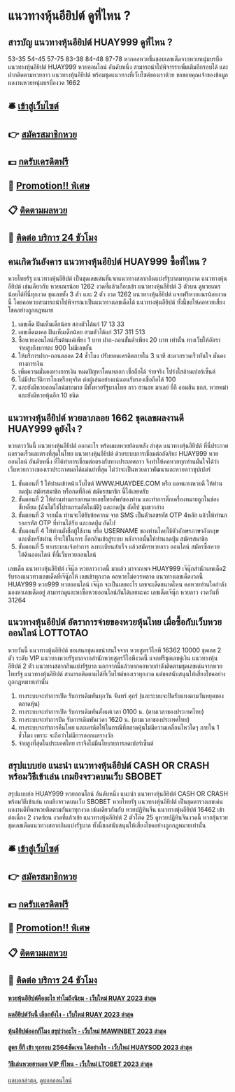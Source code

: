 # แนวทางหุ้นอียิปต์ ดูที่ไหน ?
## สารบัญ แนวทางหุ้นอียิปต์ HUAY999 ดูที่ไหน ?
53-35
54-45
57-75
83-38
84-48
87-78
หากคอหวยชื่นชอบเลขเด็ดจากหวยหนุ่มบรบือ แนวทางหุ้นอียิปต์ HUAY999 หวยออนไลน์ อันดับหนึ่ง สามารถนำไปพิจารราเพิ่มเติมอีกรอบได้ และฝากติดตามหวยลาว แนวทางหุ้นอียิปต์ พร้อมชุดแนวทางที่เว็บไซต์ของเราด้วย
ขอขอบคุณเจ้าของข้อมูล
ผลงานหวยหนุ่มบรบืองวด 1662


## 🛎 [เข้าสู่เว็บไซต์](https://bit.ly/3BG5bNw)
## 👉 [สมัครสมาชิกหวย](https://bit.ly/3BG5bNw)
## 💵 [กดรับเครดิตฟรี](https://bit.ly/3C3mvgS)
## 👑 [Promotion!! พิเศษ](https://bit.ly/3C3mvgS)
## 📋 [ติดตามผลหวย](https://bit.ly/3C3mvgS)
## 📱 [ติดต่อ บริการ 24 ชัวโมง](https://bit.ly/3C3mvgS)

## คนเกิดวันอังคาร แนวทางหุ้นอียิปต์ HUAY999 ซื้อที่ไหน ?
หวยไทยรัฐ แนวทางหุ้นอียิปต์ เป็นชุดเลขเด่นที่แจกแนวทางสลากกินแบ่งรัฐบาลมาทุกงวด แนวทางหุ้นอียิปต์ เช่นเดียวกับ หวยเณรน้อย 1262 งวดที่แล้วเกือบเข้า แนวทางหุ้นอียิปต์ 3 ตัวบน ดูหวยเณรน้อยได้ที่นี่ทุกงวด ชุดเลขทั้ง 3 ตัว และ 2 ตัว งวด 1262 แนวทางหุ้นอียิปต์ แจกฟรีหวยเณรน้อยงวดนี้ โดยคอหวยสามารถนำไปพิจารณาเป็นแนวทางเลขเด็ดได้ แนวทางหุ้นอียิปต์ ทั้งนี้ขอให้คอหวยเสี่ยงโชคอย่างถูกกฎหมาย
1. เลขเด็ด ฝันเห็นเด็กน้อย สองตัวได้แก่ 17 13 33
2. เลขเด็ดมงคล ฝันเห็นเด็กน้อย สามตัวได้แก่ 317 311 513
3. ซื้อหวยออนไลน์เริ่มต้นแค่เพียง 1 บาท ฝาก-ถอนขั้นต่ำเพียง 20 บาท เท่านั้น ทางเว็บให้อัตราจ่ายสูงถึงบาทละ 900 ไม่มีเลขอั้น
4. ให้บริการฝาก-ถอนตลอด 24 ชั่วโมง ปรับยอดเครดิตภายใน 3 นาที สะดวกรวดเร็วทันใจ มั่นคงทางการเงิน
5. เพิ่มความมั่นคงทางการเงิน หมดปัญหาโดนหลอก เชื่อถือได้ จ่ายจริง โปร่งใสล้านเปอร์เซ็นต์
6. ไม่มีประวัติการโกงหรือทุจริต ต่อผู้เล่นอย่างแน่นอนรับรองเชื่อถือได้ 100
7. และยังมีหวยออนไลน์มากมาย มีทั้งหวยรัฐบาลไทย ลาว ฮานอย มาเลย์ ยี่กี ออมสิน ธกส. หวยพม่า และยังมีหวยหุ้นอีก 10 ชนิด

## แนวทางหุ้นอียิปต์ หวยลาภลอย 1662 ชุดเลขผลงานดี HUAY999 ดูยังไง ?
หวยลาววันนี้ แนวทางหุ้นอียิปต์ ออกอะไร พร้อมผลหวยย้อนหลัง ล่าสุด แนวทางหุ้นอียิปต์ ที่นี่ประกาศผลรวดเร็วและตรงที่สุดในไทย แนวทางหุ้นอียิปต์ ด้วยระบบการเชื่อมต่ออัฉริยะ HUAY999 หวยออนไลน์ อันดับหนึ่ง ที่ได้ทำการเชื่อมต่อตรงกับทางประเทศลาว จึงทำให้คอหวยทุกท่านมั่นใจได้ว่า เว็บหวยกวางของเราประกาศผลได้แม่นยำที่สุด ไม่ว่าจะเป็นหวยลาวพัฒนาและหวยลาวซุปเปอร์
1. ขั้นตอนที่ 1 ให้ท่านเข้าหน้าเว็บไซต์ WWW.HUAYDEE.COM หรือ แอพแทงหวยดี ให้ท่านกดปุ่ม สมัครสมาชิก หรือกดที่ลิงค์ สมัครสมาชิก นี้ได้เลยครับ
2. ขั้นตอนที่ 2 ให้ท่านท่านกรอกหมายเลขโทรศัพท์ของท่าน และทำการติ๊กเครื่องหมายถูกในช่องสี่เหลี่ยม (ฉันไม่ใช่โปรแกรมอัตโนมัติ) และกดปุ่ม ถัดไป มุมขวาล่าง
3. ขั้นตอนที่ 3 จากนั้น ท่านจะได้รับข้อความ จาก SMS เป็นตัวเลขรหัส OTP 4หลัก แล้วให้ท่านกรอกรหัส OTP ที่ท่านได้รับ และกดปุ่ม ถัดไป
4. ขั้นตอนที่ 4 ให้ท่านตั่งชื่อผู้ใช้งาน หรือ USERNAME ของท่านโดยใช้ตัวอักษรภาษาอังกฤษ และตั่งหรัสผ่าน ที่จะใช้ในการ ล็อกอินเข้าสู่ระบบ หลังจากนั้นให้ท่านกดปุ่ม สมัครสมาชิก
5. ขั้นตอนที่ 5 ทางระบบแจ้งทำการ ลงทะเบียนสำเร็จ แล้วสมัครหวยลาว ออนไลน์ สมัครซื้อหวยใต้ดินออนไลน์ ที่นี้เว็บหวยออนไลน์

เลขเด็ด แนวทางหุ้นอียิปต์ เจ๊นุ๊ก หวยลาวงวดนี้ มาแล้ว มาจากเพจ HUAY999 เจ๊นุ๊กสำนักเลขเด็ด2 รับรองแนวทางเลขเด็ดที่เจ๊นุ๊กให้ เลขเข้าทุกงวด คอหวยไม่ควรพลาด แนวทางเลขเด็ดงวดนี้ HUAY999 หวย999 หวยออนไลน์ เจ๊นุ๊ก จะเป็นเลขอะไร เลขจะเด็ดขนาดไหน คอหวยท่านใดกำลังมองหาเลขเด็ดอยู่ สามารถดูและหาซื้อหวยออนไลน์กันได้เลยนะคะ
เลขเด็ดเจ๊นุ๊ก หวยลาว งวดวันที่ 31264

## แนวทางหุ้นอียิปต์ อัตราการจ่ายของหวยหุ้นไทย เมื่อซื้อกับเว็บหวยออนไลน์ LOTTOTAO
หวยวันนี้ แนวทางหุ้นอียิปต์ ขอเสนอชุดเลขน่าสนใจจาก หวยสูตรวีไอพี 16362 10000 ชุดเลข 2 ตัว ระดับ VIP แนวทางหวยรัฐบาลจากสำนักหวยสูตรวีไอพีงวดนี้ แจกฟรีชุดเลขคู่เงิน แนวทางหุ้นอียิปต์ 2 ตัว แนวทางสลากกินแบ่งรัฐบาล นอกจากนี้แล้วหากคอหวยกำลังติดตามชุดเลขเด่นจากหวยไทยรัฐ แนวทางหุ้นอียิปต์ สามารถติดตามได้ที่เว็บไซต์ของเราทุกงวด แต่ขอสนับสนุนให้เสี่ยงโชคอย่างถูกกฎหมายเท่านั้น
1. ทางระบบจะทำการเปิด รับการเดิมพันทุกวัน จันทร์ ศุกร์ (และระบบจะปิดรับแทงตามวันหยุดของตลาดหุ้น)
2. ทางระบบจะทำการเปิด รับการเดิมพันตั้งแต่เวลา 0100 น. (ตามเวลาของประเทศไทย)
3. ทางระบบจะทำการปิด รับการเดิมพันเวลา 1620 น. (ตามเวลาของประเทศไทย)
4. ทางระบบจะทำการคืนโพย และเครดิตให้ในกรณีที่ตลาดหุ้นไม่มีความเคลื่อนไหวใดๆ ภายใน 1 ชั่วโมง เพราะ จะถือว่าไม่มีการออกผลรางวัล
5. จ่ายสูงที่สุดในประเทศไทย เราจึงไม่มีนโยบายการลดเปอร์เซ็นต์

## สรุปแบบย่อ แนะนำ แนวทางหุ้นอียิปต์ CASH OR CRASH พร้อมวิธีเข้าเล่น เกมยิงจรวดบนเว็บ SBOBET
สรุปแบบย่อ HUAY999 หวยออนไลน์ อันดับหนึ่ง แนะนำ แนวทางหุ้นอียิปต์ CASH OR CRASH พร้อมวิธีเข้าเล่น เกมยิงจรวดบนเว็บ SBOBET หวยไทยรัฐ แนวทางหุ้นอียิปต์ เป็นชุดตารางเลขเด่นผลงานดีที่คอหวยติดตามกันมาทุกงวด เช่นเดียวกันกับ หวยปฏิทินจีน แนวทางหุ้นอียิปต์ 16462 เข้าต่อเนื่อง 2 งวดซ้อน งวดที่แล้วเข้า แนวทางหุ้นอียิปต์ 2 ตัวโต๊ด 25 ดูหวยปฏิทินจีนงวดนี้ หวยลุ้นรวย ชุดเลขเด็ดแนวทางสลากกินแบ่งรัฐบาล ทั้งนี้ขอสนับสนุนให้เสี่ยงโชคอย่างถูกกฎหมายเท่านั้น

## 🛎 [เข้าสู่เว็บไซต์](https://bit.ly/3BG5bNw)
## 👉 [สมัครสมาชิกหวย](https://bit.ly/3BG5bNw)
## 💵 [กดรับเครดิตฟรี](https://bit.ly/3C3mvgS)
## 👑 [Promotion!! พิเศษ](https://bit.ly/3C3mvgS)
## 📋 [ติดตามผลหวย](https://bit.ly/3C3mvgS)
## 📱 [ติดต่อ บริการ 24 ชัวโมง](https://bit.ly/3C3mvgS)

#### [หวยหุ้นอียิปต์คืออะไร ทำไมถึงนิยม - เว็บใหม่ RUAY 2023 ล่าสุด](https://atom.io/themes/หวยหุ้นอียิปต์คืออะไร%20ทำไมถึงนิยม%20-%20เว็บใหม่%20ruay%202023%20ล่าสุด)
#### [ผลอียิปต์วันนี้ เลือกยังไง - เว็บใหม่ RUAY 2023 ล่าสุด](https://atom.io/themes/ผลอียิปต์วันนี้%20เลือกยังไง%20-%20เว็บใหม่%20ruay%202023%20ล่าสุด)
#### [หุ้นอียิปต์ออกกี่โมง สรุปว่าอะไร - เว็บใหม่ MAWINBET 2023 ล่าสุด](https://atom.io/themes/หุ้นอียิปต์ออกกี่โมง%20สรุปว่าอะไร%20-%20เว็บใหม่%20mawinbet%202023%20ล่าสุด)
#### [สูตร ยี่กี เข้า ทุกรอบ 2564ชัดเจน ได้อย่างไร - เว็บใหม่ HUAYSOD 2023 ล่าสุด](https://atom.io/themes/สูตร%20ยี่กี%20เข้า%20ทุกรอบ%202564ชัดเจน%20ได้อย่างไร%20-%20เว็บใหม่%20huaysod%202023%20ล่าสุด)
#### [วิธีเล่นหวยฮานอย VIP ที่ไหน - เว็บใหม่ LTOBET 2023 ล่าสุด](https://atom.io/themes/วิธีเล่นหวยฮานอย%20vip%20ที่ไหน%20-%20เว็บใหม่%20ltobet%202023%20ล่าสุด)

[ผลบอลล่าสุด](https://siamsport.tv "ผลบอลล่าสุด"), [ดูบอลออนไลน์](https://siamsport.tv/ดูบอลสด "ดูบอลออนไลน์")
